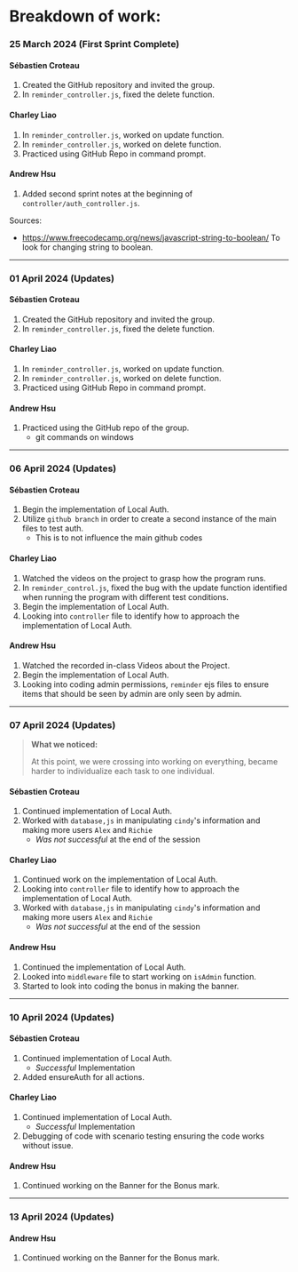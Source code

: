 # Breakdown of work:

### 25 March 2024 (First Sprint Complete)

#### Sébastien Croteau

1. Created the GitHub repository and invited the group.
2. In `reminder_controller.js`, fixed the delete function.

#### Charley Liao

1. In `reminder_controller.js`, worked on update function.
2. In `reminder_controller.js`, worked on delete function.
3. Practiced using GitHub Repo in command prompt.

#### Andrew Hsu

1. Added second sprint notes at the beginning of `controller/auth_controller.js`.

Sources:
- <https://www.freecodecamp.org/news/javascript-string-to-boolean/> To look for changing string to boolean.

---

### 01 April 2024 (Updates)

#### Sébastien Croteau
1. Created the GitHub repository and invited the group.
2. In `reminder_controller.js`, fixed the delete function.

#### Charley Liao
1. In `reminder_controller.js`, worked on update function.
2. In `reminder_controller.js`, worked on delete function.
3. Practiced using GitHub Repo in command prompt.

#### Andrew Hsu
1. Practiced using the GitHub repo of the group.
    - git commands on windows

---

### 06 April 2024 (Updates)

#### Sébastien Croteau
1. Begin the implementation of Local Auth.
2. Utilize `github branch` in order to create a second instance of the main files to test auth.
    - This is to not influence the main github codes

#### Charley Liao
1. Watched the videos on the project to grasp how the program runs.
2. In `reminder_control.js`, fixed the bug with the update function identified when running the program with different test conditions.
3. Begin the implementation of Local Auth.
4. Looking into `controller` file to identify how to approach the implementation of Local Auth.

#### Andrew Hsu
1. Watched the recorded in-class Videos about the Project.
2. Begin the implementation of Local Auth.
3. Looking into coding admin permissions, `reminder` ejs files to ensure items that should be seen by admin are only seen by admin.

---

### 07 April 2024 (Updates)

> **What we noticed:**
>
> At this point, we were crossing into working on everything, became harder to individualize each task to one individual.

#### Sébastien Croteau
1. Continued implementation of Local Auth.
2. Worked with `database,js` in manipulating `cindy`'s information and making more users `Alex` and `Richie`
    - _Was not successful_ at the end of the session

#### Charley Liao
1. Continued work on the implementation of Local Auth.
2. Looking into `controller` file to identify how to approach the implementation of Local Auth.
3. Worked with `database,js` in manipulating `cindy`'s information and making more users `Alex` and `Richie`
    - _Was not successful_ at the end of the session

#### Andrew Hsu
1. Continued the implementation of Local Auth.
2. Looked into `middleware` file to start working on `isAdmin` function.
3. Started to look into coding the bonus in making the banner.

---

### 10 April 2024 (Updates)

#### Sébastien Croteau
1. Continued implementation of Local Auth.
    - _Successful_ Implementation
2. Added ensureAuth for all actions.

#### Charley Liao
1. Continued implementation of Local Auth.
    - _Successful_ Implementation
2. Debugging of code with scenario testing ensuring the code works without issue.

#### Andrew Hsu
1. Continued working on the Banner for the Bonus mark.

---

### 13 April 2024 (Updates)

#### Andrew Hsu
1. Continued working on the Banner for the Bonus mark.